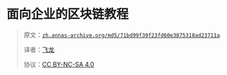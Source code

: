 # 面向企业的区块链教程

> 原文：[`zh.annas-archive.org/md5/71bd99f39f23fd60e3875318ad23711a`](https://zh.annas-archive.org/md5/71bd99f39f23fd60e3875318ad23711a)
> 
> 译者：[飞龙](https://github.com/wizardforcel)
> 
> 协议：[CC BY-NC-SA 4.0](http://creativecommons.org/licenses/by-nc-sa/4.0/)